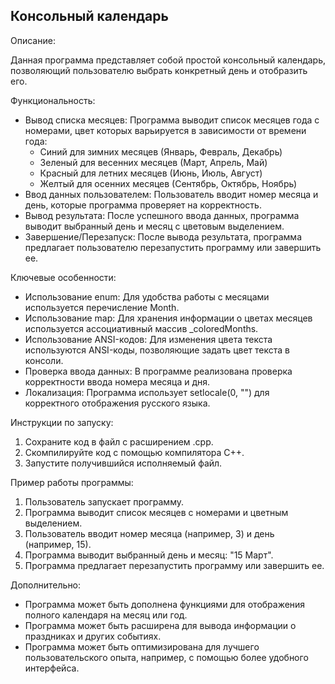 ## Консольный календарь

Описание:

Данная программа представляет собой простой консольный календарь, позволяющий пользователю выбрать конкретный день и отобразить его. 

Функциональность:

- Вывод списка месяцев: Программа выводит список месяцев года с номерами, цвет которых варьируется в зависимости от времени года:
  - Синий для зимних месяцев (Январь, Февраль, Декабрь)
  - Зеленый для весенних месяцев (Март, Апрель, Май)
  - Красный для летних месяцев (Июнь, Июль, Август)
  - Желтый для осенних месяцев (Сентябрь, Октябрь, Ноябрь)
- Ввод данных пользователем: Пользователь вводит номер месяца и день, которые программа проверяет на корректность.
- Вывод результата: После успешного ввода данных, программа выводит выбранный день и месяц с цветовым выделением.
- Завершение/Перезапуск: После вывода результата, программа предлагает пользователю перезапустить программу или завершить ее.

Ключевые особенности:

- Использование enum: Для удобства работы с месяцами используется перечисление Month.
- Использование map: Для хранения информации о цветах месяцев используется ассоциативный массив _coloredMonths.
- Использование ANSI-кодов: Для изменения цвета текста используются ANSI-коды, позволяющие задать цвет текста в консоли.
- Проверка ввода данных: В программе реализована проверка корректности ввода номера месяца и дня.
- Локализация: Программа использует setlocale(0, "") для корректного отображения русского языка.

Инструкции по запуску:

1. Сохраните код в файл с расширением .cpp.
2. Скомпилируйте код с помощью компилятора C++.
3. Запустите получившийся исполняемый файл.

Пример работы программы:

1. Пользователь запускает программу.
2. Программа выводит список месяцев с номерами и цветным выделением.
3. Пользователь вводит номер месяца (например, 3) и день (например, 15).
4. Программа выводит выбранный день и месяц: "15 Март".
5. Программа предлагает перезапустить программу или завершить ее.

Дополнительно:

- Программа может быть дополнена функциями для отображения полного календаря на месяц или год.
- Программа может быть расширена для вывода информации о праздниках и других событиях.
- Программа может быть оптимизирована для лучшего пользовательского опыта, например, с помощью более удобного интерфейса.
